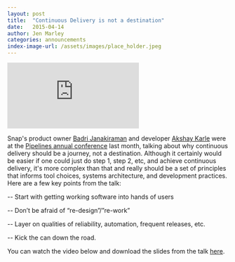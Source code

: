 ```yaml
---
layout: post
title:  "Continuous Delivery is not a destination"
date:   2015-04-14
author: Jen Marley
categories: announcements
index-image-url: /assets/images/place_holder.jpeg
---
```


<div class='video-embed-container'>
  <iframe src='https://player.vimeo.com/video/124285970' frameborder='0' webkitAllowFullScreen="true" mozallowfullscreen="true" allowFullScreen="true">&nbsp;</iframe>
</div>

Snap's product owner [Badri Janakiraman](https://github.com/badrij) and developer [Akshay Karle](https://github.com/akshaykarle) were at the [Pipelines annual conference](http://web.pipelineconf.info/) last month, talking about why continuous delivery should be a journey, not a destination. Although it certainly would be easier if one could just do step 1, step 2, etc, and achieve continuous delivery, it's more complex than that and really should be a set of principles that informs tool choices, systems architecture, and development practices. Here are a few key points from the talk:

-- Start with getting working software into hands of users

-- Don’t be afraid of “re-design”/”re-work”

-- Layer on qualities of reliability, automation, frequent releases, etc.

-- Kick the can down the road.

You can watch the video below and download the slides from the talk [here](https://pipelineconf.files.wordpress.com/2014/03/badri-akshay-cd-is-a-journey2015.pdf).
